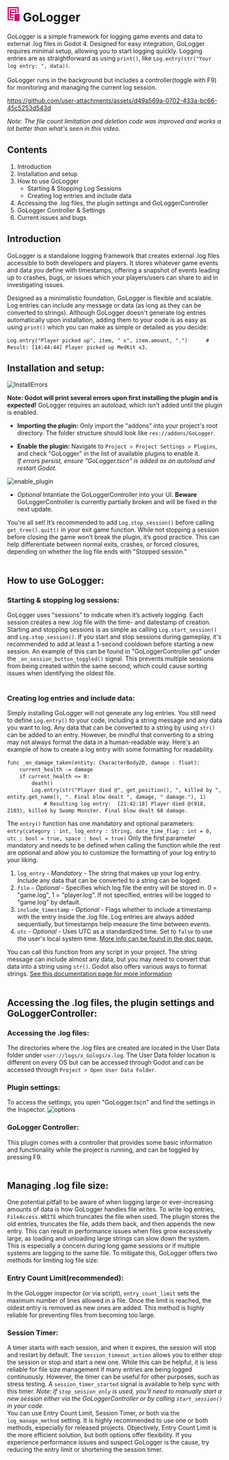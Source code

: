 # ![GoLogger.svg](https://github.com/Burloe/GoLogger/blob/main/addons/GoLogger/GoLoggerIcon.png) GoLogger
GoLogger is a simple framework for logging game events and data to external .log files in Godot 4. Designed for easy integration, GoLogger requires minimal setup, allowing you to start logging quickly. Logging entries are as straightforward as using `print()`, like `Log.entry(str("Your log entry: ", data))`.
<br><br>
GoLogger runs in the background but includes a controller(toggle with F9) for monitoring and managing the current log session.

https://github.com/user-attachments/assets/d49a569a-0702-433a-bc66-45c5253d543d

*Note: The file count limitation and deletion code was improved and works a lot better than what's seen in this video.*

## **Contents**
1. Introduction
2. Installation and setup
3. How to use GoLogger
   * Starting & Stopping Log Sessions
   * Creating log entries and include data
4. Accessing the .log files, the plugin settings and GoLoggerController
5. GoLogger Controller & Settings
6. Current issues and bugs

## Introduction
GoLogger is a standalone logging framework that creates external .log files accessible to both developers and players. It stores whatever game events and data you define with timestamps, offering a snapshot of events leading up to crashes, bugs, or issues which your players/users can share to aid in investigating issues.

Designed as a minimalistic foundation, GoLogger is flexible and scalable. Log entries can include any message or data (as long as they can be converted to strings). Although GoLogger doesn't generate log entries automatically upon installation, adding them to your code is as easy as using `print()` which you can make as simple or detailed as you decide:
	
 	Log.entry("Player picked up", item, " x", item.amount, ".")	     # Result: [14:44:44] Player picked up MedKit x3. 

## Installation and setup:
![InstallErrors](https://github.com/user-attachments/assets/8875e569-7cd3-4517-8d7c-e51412f8cafd)<br>

**Note: Godot will print several errors upon first installing the plugin and is expected!** GoLogger requires an autoload, which isn't added until the plugin is enabled.

* **Importing the plugin:** Only import the "addons" into your project's root directory. The folder structure should look like `res://addons/GoLogger`.

* **Enable the plugin:** Navigate to `Project > Project Settings > Plugins`, and check "GoLogger" in the list of available plugins to enable it.<br>
*If errors persist, ensure "GoLogger.tscn" is added as an autoload and restart Godot.*<br>

![enable_plugin](https://github.com/user-attachments/assets/f6eecd64-16ca-4158-815b-70eda5ad6fab)

* *Optional* Intantiate the GoLoggerController into your UI. **Beware** GoLoggerController is currently partially broken and will be fixed in the next update.

You're all set! It’s recommended to add `Log.stop_session()` before calling `get_tree().quit()` in your exit game function. While not stopping a session before closing the game won’t break the plugin, it’s good practice. This can help differentiate between normal exits, crashes, or forced closures, depending on whether the log file ends with "Stopped session."<br><br>


## How to use GoLogger:<br>
### **Starting & stopping log sessions:**<br>
GoLogger uses "sessions" to indicate when it’s actively logging. Each session creates a new .log file with the time- and datestamp of creation. Starting and stopping sessions is as simple as calling `Log.start_session()` and `Log.stop_session()`. If you start and stop sessions during gameplay, it's recommended to add at least a 1-second cooldown before starting a new session. An example of this can be found in "GoLoggerController.gd" under the `_on_session_button_toggled()` signal. This prevents multiple sessions from being created within the same second, which could cause sorting issues when identifying the oldest file.<br><br>


### **Creating log entries and include data:**<br>
Simply installing GoLogger will not generate any log entries. You still need to define `Log.entry()` to your code, including a string message and any data you want to log. Any data that can be converted to a string by using `str()` can be added to an entry. However, be mindful that converting to a string may not always format the data in a human-readable way. Here's an example of how to create a log entry with some formatting for readability. 

	func _on_damage_taken(entity: CharacterBody2D, damage : float):
		current_health -= damage
 		if current_health <= 0:
			death()
  			Log.entry(str("Player died @", get_position(), ", killed by ", entity.get_name(), ". Final blow dealt ", damage, " damage."), 1)
     			# Resulting log entry:  [21:42:18] Player died @(918, 2103), killed by Swamp Monster. Final blow dealt 68 damage. 

The `entry()` function has one mandatory and optional parameters: `entry(category : int, log_entry : String, date_time_flag : int = 0, utc : bool = true, space : bool = true)`
Only the first parameter mandatory and needs to be defined when calling the function while the rest are optional and allow you to customize the formatting of your log entry to your liking.
1. `log_entry` - *Mandatory* - The string that makes up your log entry. Include any data that can be converted to a string can be logged.
2. `file` - *Optional* - Specifies which log file the entry will be stored in. 0 = "game.log", 1 = "player.log". If not specified, entries will be logged to "game.log" by default.
3. `include_timestamp` - *Optional* -  Flags whether to include a timestamp with the entry inside the .log file. Log entries are always added sequentially, but timestamps help measure the time between events.
4. `utc` - *Optional* -  Uses UTC as a standardized time. Set to `false` to use the user's local system time. [More info can be found in the doc page.](https://docs.godotengine.org/en/stable/classes/class_time.html#class-time-method-get-time-string-from-system)

You can call this function from any script in your project. The string message can include almost any data, but you may need to convert that data into a string using `str()`. Godot also offers various ways to format strings. [See this documentation page for more information](https://docs.godotengine.org/en/stable/tutorials/scripting/gdscript/gdscript_format_string.html) <br><br>

## **Accessing the .log files, the plugin settings and GoLoggerController:**
### Accessing the .log files:
The directories where the .log files are created are located in the User Data folder under `user://logs/x_Gologs/x.log`. The User Data folder location is different on every OS but can be accessed through Godot and can be accessed through `Project > Open User Data Folder`.
### Plugin settings:
To access the settings, you open "GoLogger.tscn" and find the settings in the Inspector. ![options](https://github.com/user-attachments/assets/52e7fa13-836e-4c3e-9675-1a3b3a563bdf)
### GoLogger Controller:
This plugin comes with a controller that provides some basic information and functionality while the project is running, and can be toggled by pressing F9. <br><br>


## Managing .log file size:
One potential pitfall to be aware of when logging large or ever-increasing amounts of data is how GoLogger handles file writes. To write log entries, `FileAccess.WRITE` which truncates the file when used. The plugin stores the old entries, truncates the file, adds them back, and then appends the new entry. This can result in performance issues when files grow excessively large, as loading and unloading large strings can slow down the system. This is especially a concern during long game sessions or if multiple systems are logging to the same file. To mitigate this, GoLogger offers two methods for limiting log file size:
### Entry Count Limit(recommended):
In the GoLogger inspector (or via script), `entry_count_limit` sets the maximum number of lines allowed in a file. Once the limit is reached, the oldest entry is removed as new ones are added. This method is highly reliable for preventing files from becoming too large.
### Session Timer:
A timer starts with each session, and when it expires, the session will stop and restart by default. The `session_timeout_action` allows you to either stop the session or stop and start a new one. While this can be helpful, it is less reliable for file size management if many entries are being logged continuously. However, the timer can be useful for other purposes, such as stress testing. A `session_timer_started` signal is available to help sync with this timer.
*Note: If `stop_session_only` is used, you'll need to manually start a new session either via the GoLoggerController or by calling `start_session()` in your code.*
<br>
You can use Entry Count Limit, Session Timer, or both via the `log_manage_method` setting. It is highly recommended to use one or both methods, especially for released projects. Objectively, Entry Count Limit is the more efficient solution, but both options offer flexibility. If you experience performance issues and suspect GoLogger is the cause, try reducing the entry limit or shortening the session timer.





